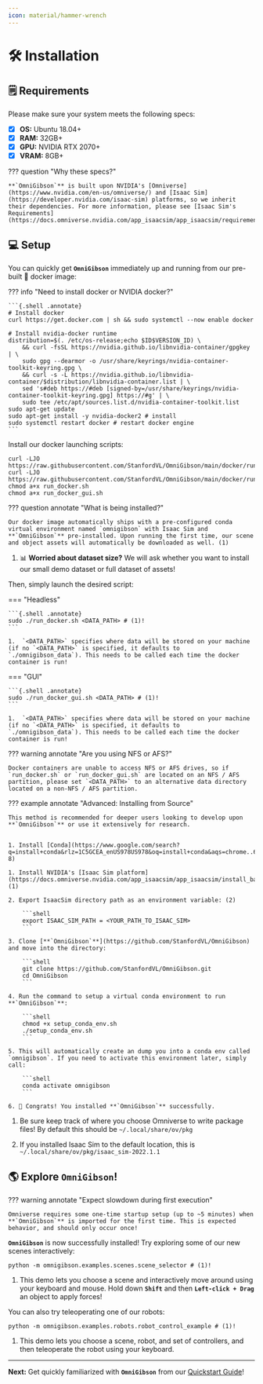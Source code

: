 ```yaml
---
icon: material/hammer-wrench
---
```


# 🛠️ **Installation**

## 🗒️ **Requirements**

Please make sure your system meets the following specs:

- [x] **OS:** Ubuntu 18.04+
- [x] **RAM:** 32GB+
- [x] **GPU:** NVIDIA RTX 2070+
- [x] **VRAM:** 8GB+

??? question "Why these specs?"
    
    **`OmniGibson`** is built upon NVIDIA's [Omniverse](https://www.nvidia.com/en-us/omniverse/) and [Isaac Sim](https://developer.nvidia.com/isaac-sim) platforms, so we inherit their dependencies. For more information, please see [Isaac Sim's Requirements](https://docs.omniverse.nvidia.com/app_isaacsim/app_isaacsim/requirements.html).

## 💻 **Setup**

You can quickly get **`OmniGibson`** immediately up and running from our pre-built 🐳 docker image:

??? info "Need to install docker or NVIDIA docker?"
    
    ```{.shell .annotate}
    # Install docker
    curl https://get.docker.com | sh && sudo systemctl --now enable docker

    # Install nvidia-docker runtime
    distribution=$(. /etc/os-release;echo $ID$VERSION_ID) \
        && curl -fsSL https://nvidia.github.io/libnvidia-container/gpgkey | \
        sudo gpg --dearmor -o /usr/share/keyrings/nvidia-container-toolkit-keyring.gpg \
        && curl -s -L https://nvidia.github.io/libnvidia-container/$distribution/libnvidia-container.list | \
        sed 's#deb https://#deb [signed-by=/usr/share/keyrings/nvidia-container-toolkit-keyring.gpg] https://#g' | \
        sudo tee /etc/apt/sources.list.d/nvidia-container-toolkit.list
    sudo apt-get update
    sudo apt-get install -y nvidia-docker2 # install
    sudo systemctl restart docker # restart docker engine
    ```

Install our docker launching scripts:
```shell
curl -LJO https://raw.githubusercontent.com/StanfordVL/OmniGibson/main/docker/run_docker.sh
curl -LJO https://raw.githubusercontent.com/StanfordVL/OmniGibson/main/docker/run_docker_gui.sh
chmod a+x run_docker.sh
chmod a+x run_docker_gui.sh
```

??? question annotate "What is being installed?"

    Our docker image automatically ships with a pre-configured conda virtual environment named `omnigibson` with Isaac Sim and **`OmniGibson`** pre-installed. Upon running the first time, our scene and object assets will automatically be downloaded as well. (1)

1.  📊 **Worried about dataset size?** We will ask whether you want to install our small demo dataset or full dataset of assets!


Then, simply launch the desired script:

=== "Headless"

    ```{.shell .annotate}
    sudo ./run_docker.sh <DATA_PATH> # (1)!
    ```

    1.  `<DATA_PATH>` specifies where data will be stored on your machine (if no `<DATA_PATH>` is specified, it defaults to `./omnigibson_data`). This needs to be called each time the docker container is run!


=== "GUI"

    ```{.shell .annotate}
    sudo ./run_docker_gui.sh <DATA_PATH> # (1)!
    ```

    1.  `<DATA_PATH>` specifies where data will be stored on your machine (if no `<DATA_PATH>` is specified, it defaults to `./omnigibson_data`). This needs to be called each time the docker container is run!

??? warning annotate "Are you using NFS or AFS?"

    Docker containers are unable to access NFS or AFS drives, so if `run_docker.sh` or `run_docker_gui.sh` are located on an NFS / AFS partition, please set `<DATA_PATH>` to an alternative data directory located on a non-NFS / AFS partition.

??? example annotate "Advanced: Installing from Source"

    This method is recommended for deeper users looking to develop upon **`OmniGibson`** or use it extensively for research. 

    
    1. Install [Conda](https://www.google.com/search?q=install+conda&rlz=1C5GCEA_enUS978US978&oq=install+conda&aqs=chrome..69i57l2j69i59l2j0i271j69i60l3.922j0j7&sourceid=chrome&ie=UTF-8)

    1. Install NVIDIA's [Isaac Sim platform](https://docs.omniverse.nvidia.com/app_isaacsim/app_isaacsim/install_basic.html) (1)

    2. Export IsaacSim directory path as an environment variable: (2)

        ```shell
        export ISAAC_SIM_PATH = <YOUR_PATH_TO_ISAAC_SIM>
        ```

    3. Clone [**`OmniGibson`**](https://github.com/StanfordVL/OmniGibson) and move into the directory:

        ```shell
        git clone https://github.com/StanfordVL/OmniGibson.git
        cd OmniGibson
        ```

    4. Run the command to setup a virtual conda environment to run **`OmniGibson`**:

        ```shell
        chmod +x setup_conda_env.sh
        ./setup_conda_env.sh
        ```

    5. This will automatically create an dump you into a conda env called `omnigibson`. If you need to activate this environment later, simply call:

        ```shell
        conda activate omnigibson
        ```

    6. 🎉 Congrats! You installed **`OmniGibson`** successfully.  

1. Be sure keep track of where you choose Omniverse to write package files! By default this should be `~/.local/share/ov/pkg`

2. If you installed Isaac Sim to the default location, this is `~/.local/share/ov/pkg/isaac_sim-2022.1.1`


## 🌎 **Explore `OmniGibson`!**

??? warning annotate "Expect slowdown during first execution"

    Omniverse requires some one-time startup setup (up to ~5 minutes) when **`OmniGibson`** is imported for the first time. This is expected behavior, and should only occur once!

**`OmniGibson`** is now successfully installed! Try exploring some of our new scenes interactively:

```{.shell .annotate}
python -m omnigibson.examples.scenes.scene_selector # (1)!
```

1. This demo lets you choose a scene and interactively move around using your keyboard and mouse. Hold down **`Shift`** and then **`Left-click + Drag`** an object to apply forces!

You can also try teleoperating one of our robots:

```{.shell .annotate}
python -m omnigibson.examples.robots.robot_control_example # (1)!
```

1. This demo lets you choose a scene, robot, and set of controllers, and then teleoperate the robot using your keyboard.

***

**Next:** Get quickly familiarized with **`OmniGibson`** from our [Quickstart Guide](./quickstart.md)!
